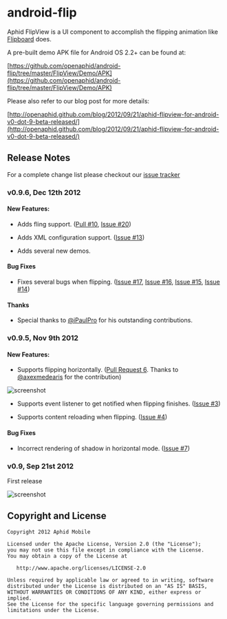 android-flip
============

Aphid FlipView is a UI component to accomplish the flipping animation like [Flipboard](http://www.flipboard.com) does.

A pre-built demo APK file for Android OS 2.2+ can be found at:

[https://github.com/openaphid/android-flip/tree/master/FlipView/Demo/APK](https://github.com/openaphid/android-flip/tree/master/FlipView/Demo/APK)

Please also refer to our blog post for more details:

[http://openaphid.github.com/blog/2012/09/21/aphid-flipview-for-android-v0-dot-9-beta-released/](http://openaphid.github.com/blog/2012/09/21/aphid-flipview-for-android-v0-dot-9-beta-released/)

## Release Notes

For a complete change list please checkout our [issue tracker](https://github.com/openaphid/android-flip/issues/milestones?state=closed)

### v0.9.6, Dec 12th 2012

#### New Features:
- Adds fling support. ([Pull #10](https://github.com/openaphid/android-flip/pull/10), [Issue #20](https://github.com/openaphid/android-flip/issues/20))

- Adds XML configuration support. ([Issue #13](https://github.com/openaphid/android-flip/issues/13))

- Adds several new demos.

#### Bug Fixes

- Fixes several bugs when flipping. ([Issue #17](https://github.com/openaphid/android-flip/issues/17), [Issue #16](https://github.com/openaphid/android-flip/issues/16), [Issue #15](https://github.com/openaphid/android-flip/issues/15), [Issue #14](https://github.com/openaphid/android-flip/issues/14))

#### Thanks

- Special thanks to [@iPaulPro](https://github.com/iPaulPro) for his outstanding contributions.

### v0.9.5, Nov 9th 2012

#### New Features:
- Supports flipping horizontally. ([Pull Request 6](https://github.com/openaphid/android-flip/pull/6). Thanks to [@axexmedearis](https://github.com/alexmedearis) for the contribution)

![screenshot](http://openaphid.github.com/images/flipview-horizontal-demo.gif "Screenshot of Aphid FlipView v0.9.5")

- Supports event listener to get notified when flipping finishes. ([Issue #3](https://github.com/openaphid/android-flip/issues/3))

- Supports content reloading when flipping. ([Issue #4](https://github.com/openaphid/android-flip/issues/3))

#### Bug Fixes
- Incorrect rendering of shadow in horizontal mode. ([Issue #7](https://github.com/openaphid/android-flip/issues/7))

### v0.9, Sep 21st 2012
First release

![screenshot](http://openaphid.github.com/images/flipview-demo.gif "Screenshot of Aphid FlipView v0.9")

## Copyright and License

```
Copyright 2012 Aphid Mobile

Licensed under the Apache License, Version 2.0 (the "License");
you may not use this file except in compliance with the License.
You may obtain a copy of the License at
 
   http://www.apache.org/licenses/LICENSE-2.0

Unless required by applicable law or agreed to in writing, software
distributed under the License is distributed on an "AS IS" BASIS,
WITHOUT WARRANTIES OR CONDITIONS OF ANY KIND, either express or implied.
See the License for the specific language governing permissions and
limitations under the License.
````
